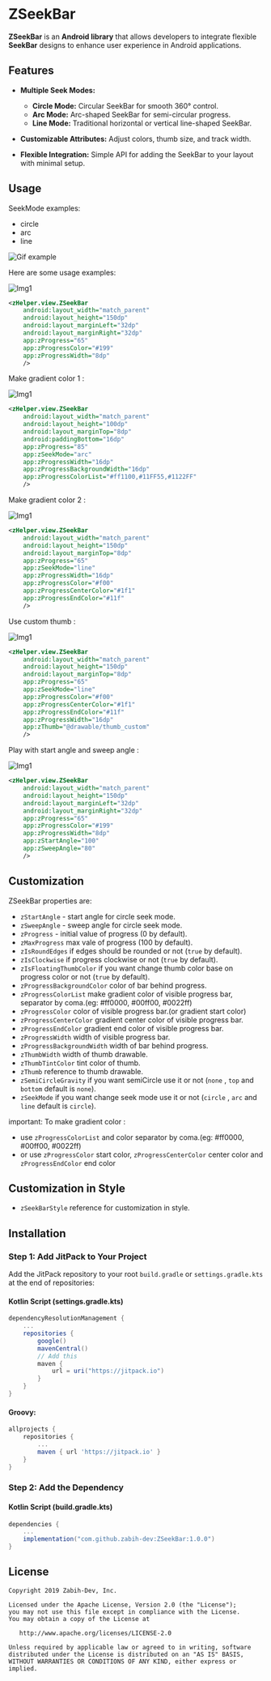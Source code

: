 # ZSeekBar

**ZSeekBar** is an **Android library** that allows developers to integrate flexible **SeekBar** designs to enhance user experience in Android applications.

## Features

- **Multiple Seek Modes:**

  - **Circle Mode:** Circular SeekBar for smooth 360° control.
  - **Arc Mode:** Arc-shaped SeekBar for semi-circular progress.
  - **Line Mode:** Traditional horizontal or vertical line-shaped SeekBar.

- **Customizable Attributes:** Adjust colors, thumb size, and track width.

- **Flexible Integration:** Simple API for adding the SeekBar to your layout with minimal setup.

## Usage

SeekMode examples:

- circle
- arc
- line

![Gif example](art/flow.gif)

Here are some usage examples:

![Img1](art/1.png)

```xml
<zHelper.view.ZSeekBar
    android:layout_width="match_parent"
    android:layout_height="150dp"
    android:layout_marginLeft="32dp"
    android:layout_marginRight="32dp"
    app:zProgress="65"
    app:zProgressColor="#199"
    app:zProgressWidth="8dp"
    />
```

Make gradient color 1 :

![Img1](art/2.png)

```xml
<zHelper.view.ZSeekBar
    android:layout_width="match_parent"
    android:layout_height="100dp"
    android:layout_marginTop="8dp"
    android:paddingBottom="16dp"
    app:zProgress="85"
    app:zSeekMode="arc"
    app:zProgressWidth="16dp"
    app:zProgressBackgroundWidth="16dp"
    app:zProgressColorList="#ff1100,#11FF55,#1122FF"
    />
```

Make gradient color 2 :

![Img1](art/3.png)

```xml
<zHelper.view.ZSeekBar
    android:layout_width="match_parent"
    android:layout_height="150dp"
    android:layout_marginTop="8dp"
    app:zProgress="65"
    app:zSeekMode="line"
    app:zProgressWidth="16dp"
    app:zProgressColor="#f00"
    app:zProgressCenterColor="#1f1"
    app:zProgressEndColor="#11f"
    />
```

Use custom thumb :

![Img1](art/4.png)

```xml
<zHelper.view.ZSeekBar
    android:layout_width="match_parent"
    android:layout_height="150dp"
    android:layout_marginTop="8dp"
    app:zProgress="65"
    app:zSeekMode="line"
    app:zProgressColor="#f00"
    app:zProgressCenterColor="#1f1"
    app:zProgressEndColor="#11f"
    app:zProgressWidth="16dp"
    app:zThumb="@drawable/thumb_custom"
    />
```

Play with start angle and sweep angle :

![Img1](art/5.png)

```xml
<zHelper.view.ZSeekBar
    android:layout_width="match_parent"
    android:layout_height="150dp"
    android:layout_marginLeft="32dp"
    android:layout_marginRight="32dp"
    app:zProgress="65"
    app:zProgressColor="#199"
    app:zProgressWidth="8dp"
    app:zStartAngle="100"
    app:zSweepAngle="80"
    />
```

## Customization

ZSeekBar properties are:

- `zStartAngle` - start angle for circle seek mode.
- `zSweepAngle` - sweep angle for circle seek mode.
- `zProgress` - initial value of progress (0 by default).
- `zMaxProgress` max vale of progress (100 by default).
- `zIsRoundEdges` if edges should be rounded or not (`true` by default).
- `zIsClockwise` if progress clockwise or not (`true` by default).
- `zIsFloatingThumbColor` if you want change thumb color base on progress color or not (`true` by default).
- `zProgressBackgroundColor` color of bar behind progress.
- `zProgressColorList` make gradient color of visible progress bar, separator by coma.(eg: #ff0000, #00ff00, #0022ff)
- `zProgressColor` color of visible progress bar.(or gradient start color)
- `zProgressCenterColor` gradient center color of visible progress bar.
- `zProgressEndColor` gradient end color of visible progress bar.
- `zProgressWidth` width of visible progress bar.
- `zProgressBackgroundWidth` width of bar behind progress.
- `zThumbWidth` width of thumb drawable.
- `zThumbTintColor` tint color of thumb.
- `zThumb` reference to thumb drawable.
- `zSemiCircleGravity` if you want semiCircle use it or not (`none` , `top` and `bottom` default is `none`).
- `zSeekMode` if you want change seek mode use it or not (`circle` , `arc` and `line` default is `circle`).

important:
To make gradient color :

- use `zProgressColorList` and color separator by coma.(eg: #ff0000, #00ff00, #0022ff)
- or use `zProgressColor` start color, `zProgressCenterColor` center color and `zProgressEndColor` end color

## Customization in Style

- `zSeekBarStyle` reference for customization in style.

## Installation

### Step 1: Add JitPack to Your Project

Add the JitPack repository to your root `build.gradle` or `settings.gradle.kts` at the end of repositories:

#### Kotlin Script (settings.gradle.kts)

```gradle
dependencyResolutionManagement {
    ...
    repositories {
        google()
        mavenCentral()
        // Add this
        maven {
            url = uri("https://jitpack.io")
        }
    }
}
```

#### Groovy:

```gradle
allprojects {
    repositories {
        ...
        maven { url 'https://jitpack.io' }
    }
}
```

### Step 2: Add the Dependency

#### Kotlin Script (build.gradle.kts)

```gradle
dependencies {
    ...
    implementation("com.github.zabih-dev:ZSeekBar:1.0.0")
}
```

## License

    Copyright 2019 Zabih-Dev, Inc.

    Licensed under the Apache License, Version 2.0 (the "License");
    you may not use this file except in compliance with the License.
    You may obtain a copy of the License at

       http://www.apache.org/licenses/LICENSE-2.0

    Unless required by applicable law or agreed to in writing, software
    distributed under the License is distributed on an "AS IS" BASIS,
    WITHOUT WARRANTIES OR CONDITIONS OF ANY KIND, either express or implied.
